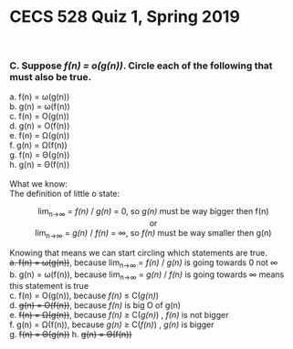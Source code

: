 # CECS 528 Quiz 1, Spring 2019
<br>

### C. Suppose <i>f(n) = o(g(n))</i>. Circle each of the following that must also be true.<br> 
a. f(n) = ω(g(n))<br>
b. g(n) = ω(f(n))<br>
c. f(n) = O(g(n))<br>
d. g(n) = O(f(n))<br>
e. f(n) = Ω(g(n))<br>
f. g(n) = Ω(f(n))<br>
g. f(n) = Θ(g(n))<br>
h. g(n) = Θ(f(n))<br><br>
What we know:<br>
The definition of little o state: 
<p align="center">
lim<sub>n->∞</sub> = <i>f(n)</i> / <i>g(n)</i> = 0, so <i>g(n)</i> must be way bigger then f(n)<br>or<br>
lim<sub>n->∞</sub> = <i>g(n)</i> / <i>f(n)</i> = ∞, so <i>f(n)</i> must be way smaller then g(n)<br>
</p>
Knowing that means we can start circling which statements are true.<br>
<strike>a. f(n) = ω(g(n))</strike>, because lim<sub>n->∞</sub> = <i>f(n)</i> / <i>g(n)</i> is going towards 0 not ∞<br>
b. g(n) = ω(f(n)), because lim<sub>n->∞</sub> = <i>g(n)</i> / <i>f(n)</i> is going towards ∞  means this statement is true<br>
c. f(n) = O(g(n)), because <i>f(n)</i> &#8804; C(<i>g(n)</i>)<br>
d. <strike>g(n) = O(f(n))</strike>, because <i>f(n)</i> is big O of g(n)<br>
e. <strike>f(n) = Ω(g(n))</strike>, because <i>f(n)</i> &#8805; C(<i>g(n)</i>) , <i>f(n)</i> is not bigger<br>
f. g(n) = Ω(f(n)), because <i>g(n)</i> &#8805; C(<i>f(n)</i>) , <i>g(n)</i> is bigger<br>
g. <strike>f(n) = Θ(g(n))</strike>
h. <strike>g(n) = Θ(f(n))</strike>